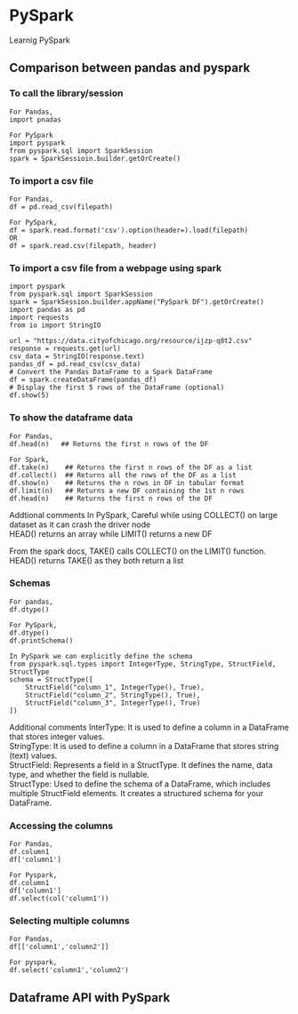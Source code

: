 # PySpark
Learnig PySpark

## Comparison between pandas and pyspark
### To call the library/session
```
For Pandas,
import pnadas

For PySpark 
import pyspark
from pyspark.sql import SparkSession
spark = SparkSessioin.builder.getOrCreate()
```

### To import a csv file
```
For Pandas,
df = pd.read_csv(filepath)

For PySpark,
df = spark.read.format('csv').option(header=).load(filepath)
OR
df = spark.read.csv(filepath, header)
```
### To import a csv file from a webpage using spark
```
import pyspark
from pyspark.sql import SparkSession
spark = SparkSession.builder.appName("PySpark DF").getOrCreate()
import pandas as pd
import requests
from io import StringIO

url = "https://data.cityofchicago.org/resource/ijzp-q8t2.csv"
response = requests.get(url)
csv_data = StringIO(response.text)
pandas_df = pd.read_csv(csv_data)
# Convert the Pandas DataFrame to a Spark DataFrame
df = spark.createDataFrame(pandas_df)
# Display the first 5 rows of the DataFrame (optional)
df.show(5)
```
### To show the dataframe data
```
For Pandas,
df.head(n)   ## Returns the first n rows of the DF

For Spark,
df.take(n)    ## Returns the first n rows of the DF as a list
df.collect()  ## Returns all the rows of the DF as a list
df.show(n)    ## Returns the n rows in DF in tabular format
df.limit(n)   ## Returns a new DF containing the 1st n rows
df.head(n)    ## Returns the first n rows of the DF
```
Addtional comments
In PySpark,
Careful while using COLLECT() on large dataset as it can crash the driver node  
HEAD() returns an array while LIMIT() returns a new DF

From the spark docs,
TAKE() calls COLLECT() on the LIMIT() function.  
HEAD() returns TAKE() as they both return a list

### Schemas
```
For pandas,
df.dtype()

For PySpark,
df.dtype()
df.printSchema()

In PySpark we can explicitly define the schema
from pyspark.sql.types import IntegerType, StringType, StructField, StructType
schema = StructType([
    StructField("column_1", IntegerType(), True),
    StructField("column_2", StringType(), True),
    StructField("column_3", IntegerType(), True)
])

```
Additional comments 
InterType: It is used to define a column in a DataFrame that stores integer values.  
StringType: It is used to define a column in a DataFrame that stores string (text) values.  
StructField: Represents a field in a StructType. It defines the name, data type, and whether the field is nullable.  
StructType: Used to define the schema of a DataFrame, which includes multiple StructField elements. It creates a structured schema for your DataFrame.  

### Accessing the columns 
```
For Pandas,
df.column1
df['column1']

For Pyspark,
df.column1
df['column1']
df.select(col('column1'))
```
### Selecting multiple columns
```
For Pandas,
df[['column1','column2']]

For pyspark,
df.select('column1','column2')
```
## Dataframe API with PySpark
